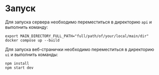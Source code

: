 

# Запуск
Для запуска сервера необходимо переместиться в директорию `api` и выполнить команду:

    export MAIN_DIRECTORY_FULL_PATH="full/path/of/your/local/main/dir"
    docker compose up --build
    
Для запуска веб-странички необходимо переместиться в директорию `ui` и выполнить команды:

    npm install
    npm start dev
  
